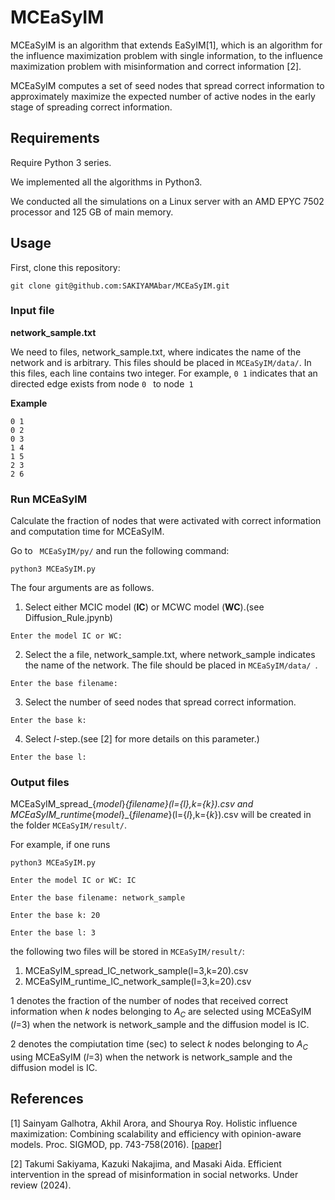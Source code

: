 # **MCEaSyIM**
MCEaSyIM is an algorithm that extends EaSyIM[1], which is an algorithm for the influence maximization problem with single information, to the influence maximization problem with misinformation and correct information [2].


MCEaSyIM computes a set of seed nodes that spread correct information to approximately maximize the expected number of active nodes in the early stage of spreading correct information.
## **Requirements**
Require Python 3 series.

We implemented all the algorithms in Python3.

We conducted all the simulations on a Linux server with an AMD EPYC 7502 processor and 125 GB of main memory.

## **Usage**
First, clone this repository:
```
git clone git@github.com:SAKIYAMAbar/MCEaSyIM.git
```

### **Input file**
**network_sample.txt**


We need to files, network_sample.txt, where indicates the name of the network and is arbitrary. This files should be placed in `MCEaSyIM/data/`. In this files, each line contains two integer.
For example, `0 1` indicates that an directed edge exists from node `0 ` to node` 1`

**Example**


```
0 1
0 2
0 3
1 4
1 5
2 3
2 6
```

### **Run MCEaSyIM**
Calculate the fraction of nodes that were activated with correct information and computation time for MCEaSyIM.

Go to ` MCEaSyIM/py/` and run the following command:


```
python3 MCEaSyIM.py
```
The four arguments are as follows.

1. Select either MCIC model (**IC**) or MCWC model (**WC**).(see Diffusion_Rule.jpynb)
```
Enter the model IC or WC:
```


2. Select the a file, network_sample.txt, where network_sample indicates the name of the network. The file should be placed in `MCEaSyIM/data/ `.
```
Enter the base filename:
```



3. Select the number of seed nodes that spread correct information.
```
Enter the base k:
```



4. Select $l$-step.(see [2] for more details on this parameter.)
```
Enter the base l:
```



### **Output files**
MCEaSyIM_spread_{*model*}_{*filename*}(l={*l*},k={*k*}).csv and MCEaSyIM_runtime_{*model*}_{*filename*}(l={*l*},k={*k*}).csv will be created in the folder `MCEaSyIM/result/`.

For example, if one runs
```
python3 MCEaSyIM.py
```

```
Enter the model IC or WC: IC
```
```
Enter the base filename: network_sample
```
```
Enter the base k: 20
```

```
Enter the base l: 3
```

the following two files will be stored in `MCEaSyIM/result/`:


1.   MCEaSyIM_spread_IC_network_sample(l=3,k=20).csv
2.   MCEaSyIM_runtime_IC_network_sample(l=3,k=20).csv

1 denotes the fraction of the number of nodes that received correct information when $k$ nodes belonging to $A_C$ are selected using MCEaSyIM ($l$=3) when the network is network_sample and the diffusion model is IC.

2 denotes the compiutation time (sec) to select $k$ nodes belonging to $A_C$ using MCEaSyIM ($l$=3) when the network is network_sample and the diffusion model is IC.

## **References**
[1] Sainyam Galhotra, Akhil Arora, and Shourya Roy. Holistic influence maximization: Combining scalability and efficiency
with opinion-aware models. Proc. SIGMOD, pp. 743-758(2016). [[paper]](https://arxiv.org/pdf/1602.03110.pdf)

[2] Takumi Sakiyama, Kazuki Nakajima, and Masaki Aida. Efficient intervention in the spread of misinformation in social networks. Under review (2024).




